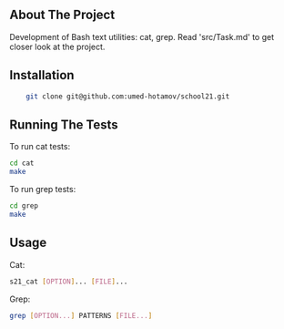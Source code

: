 ## About The Project

Development of Bash text utilities: cat, grep.
Read 'src/Task.md' to get closer look at the project.

## Installation

```sh
    git clone git@github.com:umed-hotamov/school21.git
```

## Running The Tests

To run cat tests:

```sh
cd cat
make
```

To run grep tests:

```sh
cd grep
make
```

## Usage

Cat:

```sh
s21_cat [OPTION]... [FILE]...
```

Grep:

```sh
grep [OPTION...] PATTERNS [FILE...]
```
